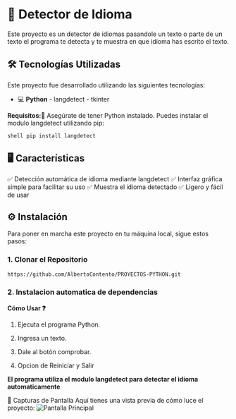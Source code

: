# 📖 Detector de Idioma

Este proyecto es un detector de idiomas pasandole un texto o parte de un texto el programa te detecta y te muestra en que idioma has escrito el texto.

## 🛠️ Tecnologías Utilizadas
Este proyecto fue desarrollado utilizando las siguientes tecnologías:

- 💻 **Python** - langdetect - tkinter

**Requisitos:📑**
Asegúrate de tener Python instalado. Puedes instalar el modulo langdetect utilizando pip:
```shell
shell pip install langdetect
```

## 🖥️ Características

✅ Detección automática de idioma mediante langdetect
✅ Interfaz gráfica simple para facilitar su uso
✅ Muestra el idioma detectado
✅ Ligero y fácil de usar

## ⚙️ Instalación
Para poner en marcha este proyecto en tu máquina local, sigue estos pasos:

### 1. Clonar el Repositorio

```bash
https://github.com/AlbertoContento/PROYECTOS-PYTHON.git
```

### 2. Instalacion automatica de dependencias

**Cómo Usar ❓**

1.  Ejecuta el programa Python.

2.  Ingresa un texto.

3.  Dale al botón comprobar.

4.  Opcion de Reiniciar y Salir

**El programa utiliza el modulo langdetect para detectar el idioma automaticamente**

🎨 Capturas de Pantalla
Aquí tienes una vista previa de cómo luce el proyecto:
![Pantalla Principal]()
